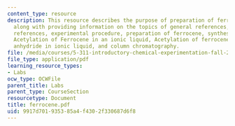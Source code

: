 ```yaml
---
content_type: resource
description: This resource describes the purpose of preparation of ferrocene and acetylferrocenes
  along with providing information on the topics of general references, lab manual
  references, experimental procedure, preparation of ferrocene, synthesis of ferrocene,
  Acetylation of Ferrocene in an ionic liquid, Acetylation of ferrocene with acetic
  anhydride in ionic liquid, and column chromatography.
file: /media/courses/5-311-introductory-chemical-experimentation-fall-2005/9917d701935385a4f4302f330687d6f8_ferrocene.pdf
file_type: application/pdf
learning_resource_types:
- Labs
ocw_type: OCWFile
parent_title: Labs
parent_type: CourseSection
resourcetype: Document
title: ferrocene.pdf
uid: 9917d701-9353-85a4-f430-2f330687d6f8
---
```

